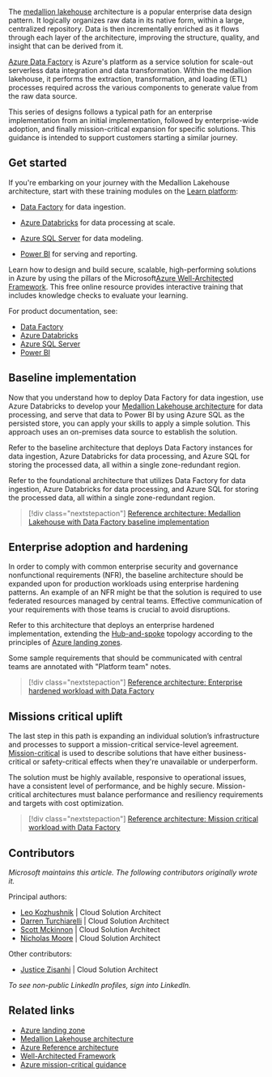 The [medallion lakehouse](/azure/databricks/lakehouse/medallion) architecture is a popular enterprise data design pattern. It logically organizes raw data in its native form, within a large, centralized repository. Data is then incrementally enriched as it flows through each layer of the architecture, improving the structure, quality, and insight that can be derived from it. 

[Azure Data Factory](/azure/data-factory) is Azure's platform as a service solution for scale-out serverless data integration and data transformation. Within the medallion lakehouse, it performs the extraction, transformation, and loading (ETL) processes required across the various components to generate value from the raw data source.  

This series of designs follows a typical path for an enterprise implementation from an initial implementation, followed by enterprise-wide adoption, and finally mission-critical expansion for specific solutions. This guidance is intended to support customers starting a similar journey.

## Get started

If you're embarking on your journey with the Medallion Lakehouse architecture, start with these training modules on the [Learn platform](https://learn.microsoft.com):

- [Data Factory](/training/paths/data-integration-scale-azure-data-factory) for data ingestion.

- [Azure Databricks](/training/paths/data-engineer-azure-databricks) for data processing at scale.

- [Azure SQL Server](/training/paths/azure-sql-fundamentals) for data modeling.  

- [Power BI](/credentials/certifications/power-bi-data-analyst-associate) for serving and reporting.

Learn how to design and build secure, scalable, high-performing solutions in Azure by using the pillars of the Microsoft[Azure Well-Architected Framework](https://learn.microsoft.com/training/paths/azure-well-architected-framework). This free online resource provides interactive training that includes knowledge checks to evaluate your learning.

For product documentation, see:

- [Data Factory](/azure/data-factory/)
- [Azure Databricks](/azure/databricks/)
- [Azure SQL Server](/azure/azure-sql/)
- [Power BI](https://learn.microsoft.com/power-bi/)

## Baseline implementation

Now that you understand how to deploy Data Factory for data ingestion, use Azure Databricks to develop your [Medallion Lakehouse architecture](/azure/databricks/lakehouse/medallion) for data processing, and serve that data to Power BI by using Azure SQL as the persisted store, you can apply your skills to apply a simple solution. This approach uses an on-premises data source to establish the solution.

Refer to the baseline architecture that deploys Data Factory instances for data ingestion, Azure Databricks for data processing, and Azure SQL for storing the processed data, all within a single zone-redundant region.

Refer to the foundational architecture that utilizes Data Factory for data ingestion, Azure Databricks for data processing, and Azure SQL for storing the processed data, all within a single zone-redundant region.

> [!div class="nextstepaction"]
> [Reference architecture: Medallion Lakehouse with Data Factory baseline implementation](azure-data-factory-on-azure-landing-zones-baseline.yml)

## Enterprise adoption and hardening

In order to comply with common enterprise security and governance nonfunctional requirements (NFR), the baseline architecture should be expanded upon for production workloads using enterprise hardening patterns. An example of an NFR might be that the solution is required to use federated resources managed by central teams. Effective communication of your requirements with those teams is crucial to avoid disruptions.

Refer to this architecture that deploys an enterprise hardened implementation, extending the [Hub-and-spoke](/azure/architecture/networking/architecture/hub-spoke-vwan-architecture) topology according to the principles of [Azure landing zones](/azure/cloud-adoption-framework/ready/landing-zone/).  

Some sample requirements that should be communicated with central teams are annotated with "Platform team" notes.

> [!div class="nextstepaction"]
> [Reference architecture: Enterprise hardened workload with Data Factory](azure-data-factory-enterprise-hardened.yml)

## Missions critical uplift

The last step in this path is expanding an individual solution’s infrastructure and processes to support a mission-critical service-level agreement. [Mission-critical](/azure/well-architected/mission-critical/mission-critical-overview) is used to describe solutions that have either business-critical or safety-critical effects when they're unavailable or underperform.  

The solution must be highly available, responsive to operational issues, have a consistent level of performance, and be highly secure. Mission-critical architectures must balance performance and resiliency requirements and targets with cost optimization.  

> [!div class="nextstepaction"]
> [Reference architecture: Mission critical workload with Data Factory](azure-data-factory-mission-critical.yml)

## Contributors

*Microsoft maintains this article. The following contributors originally wrote it.*

Principal authors:

- [Leo Kozhushnik](https://www.linkedin.com/in/leo-kozhushnik-ab16707/) | Cloud Solution Architect
- [Darren Turchiarelli](https://www.linkedin.com/in/darren-turchiarelli/) | Cloud Solution Architect
- [Scott Mckinnon](https://www.linkedin.com/in/scott-mckinnon-96756a83) | Cloud Solution Architect
- [Nicholas Moore](https://www.linkedin.com/in/nicholas-moore/) | Cloud Solution Architect

Other contributors:

- [Justice Zisanhi](https://www.linkedin.com/in/justice-zisanhi/) | Cloud Solution Architect

*To see non-public LinkedIn profiles, sign into LinkedIn.*

## Related links

- [Azure landing zone](/azure/cloud-adoption-framework/ready/landing-zone/)
- [Medallion Lakehouse architecture](/azure/databricks/lakehouse/medallion)
- [Azure Reference architecture](/azure/architecture/solution-ideas/articles/azure-databricks-modern-analytics-architecture)
- [Well-Architected Framework](/azure/well-architected/)
- [Azure mission-critical guidance](/azure/well-architected/mission-critical/mission-critical-overview)
